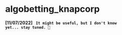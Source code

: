 # algobetting_knapcorp

<b>[11/07/2022]
<code><b/> It might be useful, but I don't know yet... stay tuned. 👀
</code>
